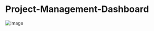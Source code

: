 # Project-Management-Dashboard
![image](https://github.com/Kanika-Gaur/Project-Management-Dashboard/assets/73097474/ed2369c6-69e9-4abb-a233-d3e2f82bca96)
